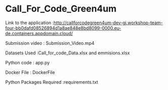 # Call_For_Code_Green4um

Link to the application :http://callforcodegreen4um-dev-gj.workshop-team-four-bb0dafd08526894d1a8ae848e8bd8099-0000.eu-de.containers.appdomain.cloud/

Submission video : Submission_Video.mp4  

Datasets Used :Call_for_code_Data.xlsx and emmisions.xlsx 

Python code : app.py 

Docker File : DockerFile

Python Packages Required :requirements.txt

